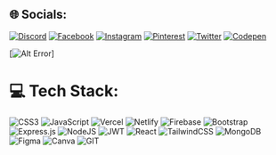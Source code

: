 
## 🌐 Socials:
[![Discord](https://img.shields.io/badge/Discord-%237289DA.svg?logo=discord&logoColor=white)](https://discord.gg/972146107087986728) [![Facebook](https://img.shields.io/badge/Facebook-%231877F2.svg?logo=Facebook&logoColor=white)](https://facebook.com/mahmudhassanlehri) [![Instagram](https://img.shields.io/badge/Instagram-%23E4405F.svg?logo=Instagram&logoColor=white)](https://instagram.com/mahmud_hassan_lehri) [![Pinterest](https://img.shields.io/badge/Pinterest-%23E60023.svg?logo=Pinterest&logoColor=white)](https://pinterest.com/mhlehri) [![Twitter](https://img.shields.io/badge/Twitter-%231DA1F2.svg?logo=Twitter&logoColor=white)](https://twitter.com/mh_lehri) [![Codepen](https://img.shields.io/badge/Codepen-000000?style=for-the-badge&logo=codepen&logoColor=white)](https://codepen.io/mhlehri) 


[![Alt Error](https://www.google.com/url?sa=i&url=https%3A%2F%2Fgiphy.com%2Fstickers%2Fgirlswhocode-computer-2Ygy0khwewLgMSYM0t&psig=AOvVaw1aSjTB0ZmjeBnNMuek-Kr1&ust=1698277775396000&source=images&cd=vfe&opi=89978449&ved=0CBEQjRxqFwoTCNC4me_vj4IDFQAAAAAdAAAAABAJ)]


# 💻 Tech Stack:
![CSS3](https://img.shields.io/badge/css3-%231572B6.svg?style=for-the-badge&logo=css3&logoColor=white) ![JavaScript](https://img.shields.io/badge/javascript-%23323330.svg?style=for-the-badge&logo=javascript&logoColor=%23F7DF1E) ![Vercel](https://img.shields.io/badge/vercel-%23000000.svg?style=for-the-badge&logo=vercel&logoColor=white) ![Netlify](https://img.shields.io/badge/netlify-%23000000.svg?style=for-the-badge&logo=netlify&logoColor=#00C7B7) ![Firebase](https://img.shields.io/badge/firebase-%23039BE5.svg?style=for-the-badge&logo=firebase) ![Bootstrap](https://img.shields.io/badge/bootstrap-%238511FA.svg?style=for-the-badge&logo=bootstrap&logoColor=white) ![Express.js](https://img.shields.io/badge/express.js-%23404d59.svg?style=for-the-badge&logo=express&logoColor=%2361DAFB) ![NodeJS](https://img.shields.io/badge/node.js-6DA55F?style=for-the-badge&logo=node.js&logoColor=white) ![JWT](https://img.shields.io/badge/JWT-black?style=for-the-badge&logo=JSON%20web%20tokens) ![React](https://img.shields.io/badge/react-%2320232a.svg?style=for-the-badge&logo=react&logoColor=%2361DAFB) ![TailwindCSS](https://img.shields.io/badge/tailwindcss-%2338B2AC.svg?style=for-the-badge&logo=tailwind-css&logoColor=white) ![MongoDB](https://img.shields.io/badge/MongoDB-%234ea94b.svg?style=for-the-badge&logo=mongodb&logoColor=white) ![Figma](https://img.shields.io/badge/figma-%23F24E1E.svg?style=for-the-badge&logo=figma&logoColor=white) ![Canva](https://img.shields.io/badge/Canva-%2300C4CC.svg?style=for-the-badge&logo=Canva&logoColor=white) ![GIT](https://img.shields.io/badge/Git-fc6d26?style=for-the-badge&logo=git&logoColor=white)


<!-- Proudly created with GPRM ( https://gprm.itsvg.in ) -->
